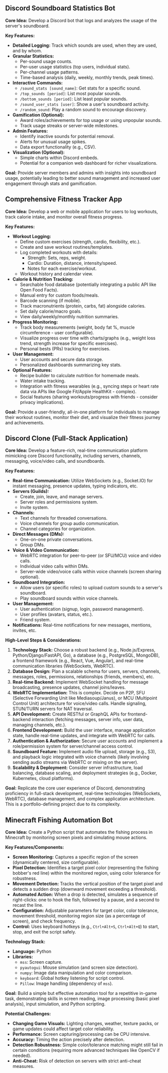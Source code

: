 ## Discord Soundboard Statistics Bot

**Core Idea:** Develop a Discord bot that logs and analyzes the usage of the server's soundboard.

**Key Features:**

*   **Detailed Logging:** Track which sounds are used, when they are used, and by whom.
*   **Granular Statistics:**
    *   Per-sound usage counts.
    *   Per-user usage statistics (top users, individual stats).
    *   Per-channel usage patterns.
    *   Time-based analysis (daily, weekly, monthly trends, peak times).
*   **Interactive Commands:**
    *   `/sound_stats [sound_name]`: Get stats for a specific sound.
    *   `/top_sounds [period]`: List most popular sounds.
    *   `/bottom_sounds [period]`: List least popular sounds.
    *   `/sound_user_stats [user]`: Show a user's soundboard activity.
    *   `/random_sound`: Play a random sound to encourage discovery.
*   **Gamification (Optional):**
    *   Award roles/achievements for top usage or using unpopular sounds.
    *   Track usage streaks or server-wide milestones.
*   **Admin Features:**
    *   Identify inactive sounds for potential removal.
    *   Alerts for unusual usage spikes.
    *   Data export functionality (e.g., CSV).
*   **Visualization (Optional):**
    *   Simple charts within Discord embeds.
    *   Potential for a companion web dashboard for richer visualizations.

**Goal:** Provide server members and admins with insights into soundboard usage, potentially leading to better sound management and increased user engagement through stats and gamification.

## Comprehensive Fitness Tracker App

**Core Idea:** Develop a web or mobile application for users to log workouts, track calorie intake, and monitor overall fitness progress.

**Key Features:**

*   **Workout Logging:**
    *   Define custom exercises (strength, cardio, flexibility, etc.).
    *   Create and save workout routines/templates.
    *   Log completed workouts with details:
        *   Strength: Sets, reps, weight.
        *   Cardio: Duration, distance, intensity/speed.
        *   Notes for each exercise/workout.
    *   Workout history and calendar view.
*   **Calorie & Nutrition Tracking:**
    *   Searchable food database (potentially integrating a public API like Open Food Facts).
    *   Manual entry for custom foods/meals.
    *   Barcode scanning (if mobile).
    *   Track macronutrients (protein, carbs, fat) alongside calories.
    *   Set daily calorie/macro goals.
    *   View daily/weekly/monthly nutrition summaries.
*   **Progress Monitoring:**
    *   Track body measurements (weight, body fat %, muscle circumference - user configurable).
    *   Visualize progress over time with charts/graphs (e.g., weight loss trend, strength increase for specific exercises).
    *   Personal bests (PRs) tracking for exercises.
*   **User Management:**
    *   User accounts and secure data storage.
    *   Personalized dashboards summarizing key stats.
*   **Optional Features:**
    *   Recipe builder to calculate nutrition for homemade meals.
    *   Water intake tracking.
    *   Integration with fitness wearables (e.g., syncing steps or heart rate data via APIs like Google Fit/Apple HealthKit - complex).
    *   Social features (sharing workouts/progress with friends - consider privacy implications).

**Goal:** Provide a user-friendly, all-in-one platform for individuals to manage their workout routines, monitor their diet, and visualize their fitness journey and achievements.

## Discord Clone (Full-Stack Application)

**Core Idea:** Develop a feature-rich, real-time communication platform mimicking core Discord functionality, including servers, channels, messaging, voice/video calls, and soundboards.

**Key Features:**

*   **Real-time Communication:** Utilize WebSockets (e.g., Socket.IO) for instant messaging, presence updates, typing indicators, etc.
*   **Servers (Guilds):**
    *   Create, join, leave, and manage servers.
    *   Server roles and permissions system.
    *   Invite system.
*   **Channels:**
    *   Text channels for threaded conversations.
    *   Voice channels for group audio communication.
    *   Channel categories for organization.
*   **Direct Messages (DMs):**
    *   One-on-one private conversations.
    *   Group DMs.
*   **Voice & Video Communication:**
    *   WebRTC integration for peer-to-peer (or SFU/MCU) voice and video calls.
    *   Individual video calls within DMs.
    *   Server-wide video/voice calls within voice channels (screen sharing optional).
*   **Soundboard Integration:**
    *   Allow users (or specific roles) to upload custom sounds to a server's soundboard.
    *   Play soundboard sounds within voice channels.
*   **User Management:**
    *   User authentication (signup, login, password management).
    *   User profiles (avatars, status, etc.).
    *   Friend system.
*   **Notifications:** Real-time notifications for new messages, mentions, invites, etc.

**High-Level Steps & Considerations:**

1.  **Technology Stack:** Choose a robust backend (e.g., Node.js/Express, Python/Django/FastAPI, Go), a database (e.g., PostgreSQL, MongoDB), a frontend framework (e.g., React, Vue, Angular), and real-time communication libraries (WebSockets, WebRTC).
2.  **Database Design:** Plan a scalable schema for users, servers, channels, messages, roles, permissions, relationships (friends, members), etc.
3.  **Real-time Backend:** Implement WebSocket handling for message broadcasting, presence updates, channel joins/leaves.
4.  **WebRTC Implementation:** This is complex. Decide on P2P, SFU (Selective Forwarding Unit like Mediasoup/Janus), or MCU (Multipoint Control Unit) architecture for voice/video calls. Handle signaling, STUN/TURN servers for NAT traversal.
5.  **API Development:** Create RESTful or GraphQL APIs for frontend-backend interaction (fetching messages, server info, user data, managing channels, etc.).
6.  **Frontend Development:** Build the user interface, manage application state, handle real-time updates, and integrate with WebRTC for calls.
7.  **Authentication & Authorization:** Secure user accounts and implement a role/permission system for server/channel access control.
8.  **Soundboard Feature:** Implement audio file upload, storage (e.g., S3), and playback logic integrated with voice channels (likely involving sending audio streams via WebRTC or mixing on the server).
9.  **Scalability & Deployment:** Consider server infrastructure, load balancing, database scaling, and deployment strategies (e.g., Docker, Kubernetes, cloud platforms).

**Goal:** Replicate the core user experience of Discord, demonstrating proficiency in full-stack development, real-time technologies (WebSockets, WebRTC), database management, and complex application architecture. This is a portfolio-defining project due to its complexity.

## Minecraft Fishing Automation Bot

**Core Idea:** Create a Python script that automates the fishing process in Minecraft by monitoring screen pixels and simulating mouse actions.

**Key Features/Components:**

*   **Screen Monitoring:** Captures a specific region of the screen (dynamically centered, size configurable).
*   **Pixel Detection:** Identifies a target pixel color (representing the fishing bobber's red line) within the monitored region, using color tolerance for robustness.
*   **Movement Detection:** Tracks the vertical position of the target pixel and detects a sudden drop (downward movement exceeding a threshold).
*   **Automated Action:** When a drop is detected, simulates a sequence of right-clicks: one to hook the fish, followed by a pause, and a second to recast the line.
*   **Configuration:** Adjustable parameters for target color, color tolerance, movement threshold, monitoring region size (as a percentage of screen), and check frequency.
*   **Control:** Uses keyboard hotkeys (e.g., `Ctrl+Alt+S`, `Ctrl+Alt+Q`) to start, stop, and exit the script safely.

**Technology Stack:**

*   **Language:** Python
*   **Libraries:**
    *   `mss`: Screen capture.
    *   `pyautogui`: Mouse simulation (and screen size detection).
    *   `numpy`: Image data manipulation and color comparison.
    *   `keyboard`: Global hotkey listening for script control.
    *   `Pillow`: Image handling (dependency of `mss`).

**Goal:** Build a simple but effective automation tool for a repetitive in-game task, demonstrating skills in screen reading, image processing (basic pixel analysis), input simulation, and Python scripting.

**Potential Challenges:**

*   **Changing Game Visuals:** Lighting changes, weather, texture packs, or game updates could affect target color reliability.
*   **Performance:** Screen capturing/processing can be CPU intensive.
*   **Accuracy:** Timing the action precisely after detection.
*   **Detection Robustness:** Simple color/tolerance matching might still fail in certain conditions (requiring more advanced techniques like OpenCV if needed).
*   **Anti-Cheat:** Risk of detection on servers with strict anti-cheat measures.

